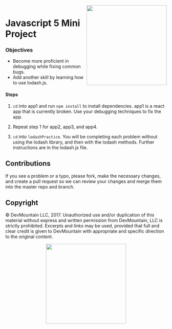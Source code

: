 <img src="https://s3.amazonaws.com/devmountain/readme-logo.png" width="250" align="right">

# Javascript 5 Mini Project

### Objectives
- Become more proficient in debugging while fixing common bugs.
- Add another skill by learning how to use lodash.js.

#### Steps
1. `cd` into app1 and run `npm install` to install dependencies. app1 is a react app that is currently broken. Use your debugging techniques to fix the app.

2. Repeat step 1 for app2, app3, and app4.

3. `cd` into `lodashPractice`. You will be completing each problem without using the lodash library, and then with the lodash methods. Further instructions are in the lodash.js file.

## Contributions

If you see a problem or a typo, please fork, make the necessary changes, and create a pull request so we can review your changes and merge them into the master repo and branch.

## Copyright

© DevMountain LLC, 2017. Unauthorized use and/or duplication of this material without express and written permission from DevMountain, LLC is strictly prohibited. Excerpts and links may be used, provided that full and clear credit is given to DevMountain with appropriate and specific direction to the original content.

<p align="center">
<img src="https://s3.amazonaws.com/devmountain/readme-logo.png" width="250">
</p>
